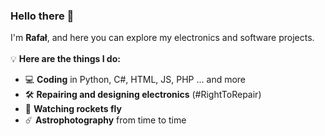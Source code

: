 ### Hello there 👋
I'm **Rafał**, and here you can explore my electronics and software projects.
<br><br> 💡 **Here are the things I do:**
- 💻 **Coding** in Python, C#, HTML, JS, PHP ... and more
- 🛠️ **Repairing and designing electronics** (#RightToRepair)
- 🚀 **Watching rockets fly**
- ☄️ **Astrophotography** from time to time 
